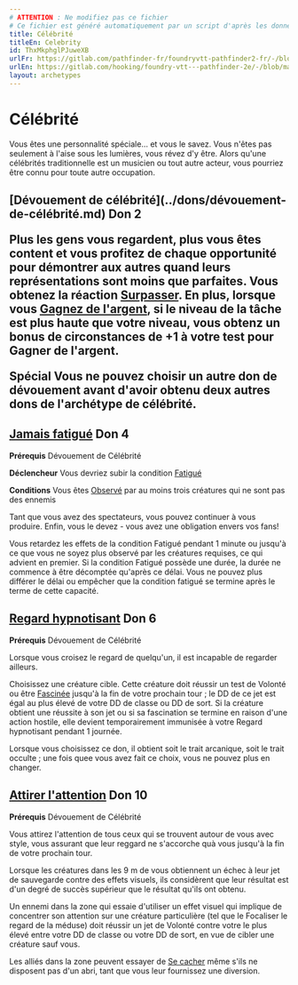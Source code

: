 ```yaml
---
# ATTENTION : Ne modifiez pas ce fichier
# Ce fichier est généré automatiquement par un script d'après les données du module Foundry VTT officiel et de sa traduction
title: Célébrité
titleEn: Celebrity
id: ThxMkphglPJuweXB
urlFr: https://gitlab.com/pathfinder-fr/foundryvtt-pathfinder2-fr/-/blob/master/data/archetypes/ThxMkphglPJuweXB.htm
urlEn: https://gitlab.com/hooking/foundry-vtt---pathfinder-2e/-/blob/master/packs/data/archetypes.db/celebrity.json
layout: archetypes
---
```

# Célébrité

Vous êtes une personnalité spéciale... et vous le savez. Vous n'êtes pas seulement à l'aise sous les lumières, vous révez d'y être. Alors qu'une célébrités traditionnelle est un musicien ou tout autre acteur, vous pourriez être connu pour toute autre occupation.

<h2 style="text-align: left;">[Dévouement de célébrité](../dons/dévouement-de-célébrité.md) Don 2

Plus les gens vous regardent, plus vous êtes content et vous profitez de chaque opportunité pour démontrer aux autres quand leurs représentations sont moins que parfaites. Vous obtenez la réaction [Surpasser](../actions/surpasser.md). En plus, lorsque vous [Gagnez de l'argent](../actions/gagner-de-l-argent.md), si le niveau de la tâche est plus haute que votre niveau, vous obtenz un bonus de circonstances de +1 à votre test pour Gagner de l'argent.

**Spécial** Vous ne pouvez choisir un autre don de dévouement avant d'avoir obtenu deux autres dons de l'archétype de célébrité.

## [Jamais fatigué](../dons/jamais-fatigué.md) Don 4

**Prérequis** Dévouement de Célébrité

**Déclencheur** Vous devriez subir la condition [Fatigué](../conditions/fatigué.md)

**Conditions** Vous êtes [Observé](../conditions/observé.md) par au moins trois créatures qui ne sont pas des ennemis

Tant que vous avez des spectateurs, vous pouvez continuer à vous produire. Enfin, vous le devez - vous avez une obligation envers vos fans!

Vous retardez les effets de la condition Fatigué pendant 1 minute ou jusqu'à ce que vous ne soyez plus observé par les créatures requises, ce qui advient en premier. Si la condition Fatigué possède une durée, la durée ne commence à être décomptée qu'après ce délai. Vous ne pouvez plus différer le délai ou empêcher que la condition fatigué se termine après le terme de cette capacité.

## [Regard hypnotisant](../dons/regard-hypnotisant.md) Don 6

**Prérequis** Dévouement de Célébrité

Lorsque vous croisez le regard de quelqu'un, il est incapable de regarder ailleurs.

Choisissez une créature cible. Cette créature doit réussir un test de Volonté ou être [Fascinée](../conditions/fasciné.md) jusqu'à la fin de votre prochain tour ; le DD de ce jet est égal au plus élevé de votre DD de classe ou DD de sort. Si la créature obtient une réussite à son jet ou si sa fascination se termine en raison d'une action hostile, elle devient temporairement immunisée à votre Regard hypnotisant pendant 1 journée.

Lorsque vous choisissez ce don, il obtient soit le trait arcanique, soit le trait occulte ; une fois quee vous avez fait ce choix, vous ne pouvez plus en changer.

## [Attirer l'attention](../dons/attirer-l-attention.md) Don 10

**Prérequis** Dévouement de Célébrité

Vous attirez l'attention de tous ceux qui se trouvent autour de vous avec style, vous assurant que leur reggard ne s'accorche quà vous jusqu'à la fin de votre prochain tour.

Lorsque les créatures dans les 9 m de vous obtiennent un échec à leur jet de sauvegarde contre des effets visuels, ils considèrent que leur résultat est d'un degré de succès supérieur que le résultat qu'ils ont obtenu.

Un ennemi dans la zone qui essaie d'utiliser un effet visuel qui implique de concentrer son attention sur une créature particulière (tel que le Focaliser le regard de la méduse) doit réussir un jet de Volonté contre votre le plus élevé entre votre DD de classe ou votre DD de sort, en vue de cibler une créature sauf vous.

Les alliés dans la zone peuvent essayer de [Se cacher](../actions/se-cacher.md) même s'ils ne disposent pas d'un abri, tant que vous leur fournissez une diversion.
